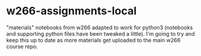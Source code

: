 # w266-assignments-local
"materials" notebooks from w266 adapted to work for python3 (notebooks and supporting python files have been tweaked a little). I'm going to try and keep this up to date as more materials get uploaded to the main w266 course repo.